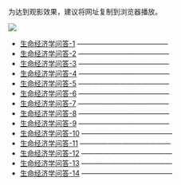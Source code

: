 为达到观影效果，建议将网址复制到浏览器播放。

![](http://spider.ws.126.net/19eb6dcb9d56e7084008dc8491b9022f.gif)

* [生命经济学问答-1](https://www.asuswebstorage.com/navigate/a/#/s/E8C66E4E42874243BEF2F18985ACCC1AY)
—————————————
* [生命经济学问答-2](https://www.asuswebstorage.com/navigate/a/#/s/06A1D16108FF4EFB8C68BF0B6B438DC8Y)
—————————————
* [生命经济学问答-3](https://www.asuswebstorage.com/navigate/a/#/s/5B614F5FA2E1408FA51DFE0F42E67B33Y)
—————————————
* [生命经济学问答-4](https://www.asuswebstorage.com/navigate/a/#/s/E5B6E86A95024E9DB3711CD257F37D64Y)
—————————————
* [生命经济学问答-5](https://www.asuswebstorage.com/navigate/a/#/s/38ACAE1A2D6B413D9CAA61AC06CA33C3Y)
—————————————
* [生命经济学问答-6](https://www.asuswebstorage.com/navigate/a/#/s/5729DB7817AE48ED90DC4ED2672ED195Y)
—————————————
* [生命经济学问答-7](https://www.asuswebstorage.com/navigate/a/#/s/52ED88B1D57247B7B25EE8E0E4F0F037Y)
—————————————
* [生命经济学问答-8](https://www.asuswebstorage.com/navigate/a/#/s/253C1D68DB9F433DBD36FAD162A99E91Y)
—————————————
* [生命经济学问答-9](https://www.asuswebstorage.com/navigate/a/#/s/0F0161A9975D42529269AB700B4F2664Y)
—————————————
* [生命经济学问答-10](https://www.asuswebstorage.com/navigate/a/#/s/FC068E516B2D482FAE4ED5E27191E2B2Y)
—————————————
* [生命经济学问答-11](https://www.asuswebstorage.com/navigate/a/#/s/4A353F6E96C34572AFF8F983384A1649Y)
—————————————
* [生命经济学问答-12](https://www.asuswebstorage.com/navigate/a/#/s/77B9DD37CF5E4A188847824BDDEE8063Y)
—————————————
* [生命经济学问答-13](https://www.asuswebstorage.com/navigate/a/#/s/6DF9C8FD842A46FF94E0BE8198F71A87Y)
—————————————
* [生命经济学问答-14](https://www.asuswebstorage.com/navigate/a/#/s/8E3F49BAD06F4EF7BE8524313315E04FY)
—————————————
